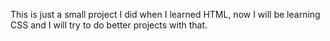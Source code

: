 This is just a small project I did when I learned HTML, now I will be learning CSS and I will try to do better projects with that.
